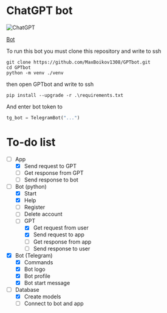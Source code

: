 # ChatGPT bot
![ChatGPT](https://user-images.githubusercontent.com/7910769/227876683-fc4b9c8c-61da-44d0-8f9a-1397e4f4e904.png)

[Bot](https://t.me/GPT_YandLms_bot)

To run this bot you must clone this repository and write to ssh
```shell
git clone https://github.com/MaxBoikov1308/GPTbot.git
cd GPTbot
python -m venv ./venv
```
then open GPTbot and write to ssh
```shell
pip install --upgrade -r .\requirements.txt
```

And enter bot token to
```python
tg_bot = TelegramBot("...")
```


# To-do list 
- [ ] App
  - [X] Send request to GPT
  - [ ] Get response from GPT
  - [ ] Send response to bot
- [ ] Bot (python)
  - [x] Start
  - [x] Help
  - [ ] Register
  - [ ] Delete account
  - [ ] GPT
    - [x] Get request from user
    - [x] Send request to app
    - [ ] Get response from app
    - [ ] Send response to user
- [x] Bot (Telegram)
  - [x] Commands 
  - [x] Bot logo
  - [x] Bot profile
  - [x] Bot start message
- [ ] Database
  - [x] Create models
  - [ ] Connect to bot and app
